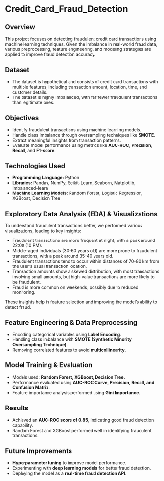 # Credit_Card_Fraud_Detection

## **Overview**  
This project focuses on detecting fraudulent credit card transactions using machine learning techniques. Given the imbalance in real-world fraud data, various preprocessing, feature engineering, and modeling strategies are applied to improve fraud detection accuracy.  

## **Dataset**  
- The dataset is hypothetical and consists of credit card transactions with multiple features, including transaction amount, location, time, and customer details.  
- The dataset is highly imbalanced, with far fewer fraudulent transactions than legitimate ones.  

## **Objectives**  
- Identify fraudulent transactions using machine learning models.  
- Handle class imbalance through oversampling techniques like **SMOTE**.  
- Extract meaningful insights from transaction patterns.  
- Evaluate model performance using metrics like **AUC-ROC**, **Precision**, **Recall**, and **F1-score**.  

## **Technologies Used**  
- **Programming Language:** Python  
- **Libraries:** Pandas, NumPy, Scikit-Learn, Seaborn, Matplotlib, Imbalanced-learn  
- **Machine Learning Models:** Random Forest, Logistic Regression, XGBoost, Decision Tree

## **Exploratory Data Analysis (EDA) & Visualizations**
To understand fraudulent transactions better, we performed various visualizations, leading to key insights:

- Fraudulent transactions are more frequent at night, with a peak around 22:00 (10 PM).
- Middle-aged individuals (30-60 years old) are more prone to fraudulent transactions, with a peak around 35-40 years old.
- Fraudulent transactions tend to occur within distances of 70-80 km from the user's usual transaction location.
- Transaction amounts show a skewed distribution, with most transactions involving small amounts, but high-value transactions are more likely to be fraudulent.
- Fraud is more common on weekends, possibly due to reduced monitoring.

These insights help in feature selection and improving the model’s ability to detect fraud.

## **Feature Engineering & Data Preprocessing**  
- Encoding categorical variables using **Label Encoding**.  
- Handling class imbalance with **SMOTE (Synthetic Minority Oversampling Technique)**.  
- Removing correlated features to avoid **multicollinearity**.  

## **Model Training & Evaluation**  
- Models used: **Random Forest, XGBoost, Decision Tree.**
- Performance evaluated using **AUC-ROC Curve, Precision, Recall, and Confusion Matrix**.  
- Feature importance analysis performed using **Gini Importance**.  

## **Results**  
- Achieved an **AUC-ROC score of 0.85**, indicating good fraud detection capability.  
- Random Forest and XGBoost performed well in identifying fraudulent transactions.  

## **Future Improvements**  
- **Hyperparameter tuning** to improve model performance.  
- Experimenting with **deep learning models** for better fraud detection.  
- Deploying the model as a **real-time fraud detection API**.
